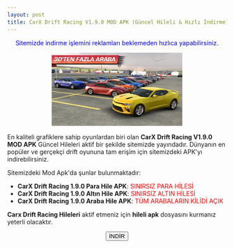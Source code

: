 ```yaml
---
layout: post
title: CarX Drift Racing V1.9.0 MOD APK (Güncel Hileli & Hızlı İndirme)
---
```


<center><p style="color: blue;">Sitemizde indirme işlemini reklamları beklemeden hızlıca yapabilirsiniz.</p>
<img src="/images/carx.jpg" alt="CarX Drift Racing" width="300px"/>
</center>
<p>En kaliteli grafiklere sahip oyunlardan biri olan <strong>CarX Drift Racing V1.9.0 MOD APK</strong> Güncel Hileleri aktif bir şekilde sitemizde yayındadır. Dünyanın en popüler ve gerçekçi drift oyununa tam erişim için sitemizdeki APK'yı indirebilirsiniz.
</p>

<p>Sitemizdeki Mod Apk'da şunlar bulunmaktadır:</p>
<ul>
<li><strong>CarX Drift Racing 1.9.0 Para Hile APK</strong>: <span style="color:red;">SINIRSIZ PARA HİLESİ</span></li>
<li><strong>CarX Drift Racing 1.9.0 Altın Hile APK</strong>: <span style="color:red;">SINIRSIZ ALTIN HİLESİ</span></li>
<li><strong>CarX Drift Racing 1.9.0 Araba Hile APK</strong>: <span style="color:red;">TÜM ARABALARIN KİLİDİ AÇIK</span></li>
</ul>

<p><strong>Carx Drift Racing Hileleri</strong> aktif etmeniz için <strong>hileli apk</strong> dosyasını kurmanız yeterli olacaktır.</p>

<center>
<a href="https://cloud.mail.ru/public/9AqR/cAiCFFUuh" target="_blank" rel="nofollow"><button class="button3">İNDİR</button></a>
</center>
